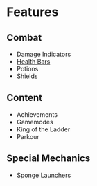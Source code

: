 # Features

## Combat

- Damage Indicators
- [Health Bars](HealthBars)
- Potions
- Shields

## Content

- Achievements
- Gamemodes
- King of the Ladder
- Parkour

## Special Mechanics

- Sponge Launchers
